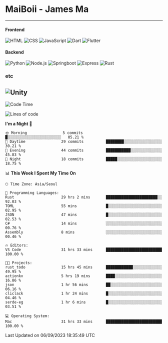 # MaiBoii - James Ma
---
#### Frontend
![HTML](https://img.shields.io/badge/-HTML-E34F26?style=flat-square&logo=html5&logoColor=white)
![CSS](https://img.shields.io/badge/-CSS-1572B6?style=flat-square&logo=css3)
![JavaScript](https://img.shields.io/badge/-JavaScript-F7DF1E?style=flat-square&logo=javascript&logoColor=black)
![Dart](https://img.shields.io/badge/-Dart-0175C2?style=flat-square&logo=dart)
![Flutter](https://img.shields.io/badge/-Flutter-02569B?style=flat-square&logo=flutter)

#### Backend
![Python](https://img.shields.io/badge/-Python-3776AB?style=flat-square&logo=python&logoColor=white)
![Node.js](https://img.shields.io/badge/-Node.js-339933?style=flat-square&logo=node.js&logoColor=white)
![Springboot](https://img.shields.io/badge/-SpringBoot-6DB33F?style=flat-square&logo=springboot&logoColor=white)
![Express](https://img.shields.io/badge/-Express-339933?style=flat-square&logo=express&logoColor=white)
![Rust](https://img.shields.io/badge/-Rust-000000?style=flat-square&logo=rust&logoColor=white)


### etc
![Unity](https://img.shields.io/badge/-Unity-FFFFFF?style=flat-square&logo=unity&logoColor=black)
---
<!--START_SECTION:waka-->
![Code Time](http://img.shields.io/badge/Code%20Time-611%20hrs%2026%20mins-blue)

![Lines of code](https://img.shields.io/badge/From%20Hello%20World%20I%27ve%20Written-44.4%20thousand%20lines%20of%20code-blue)

**I'm a Night 🦉** 

```text
🌞 Morning                5 commits           █░░░░░░░░░░░░░░░░░░░░░░░░   05.21 % 
🌆 Daytime                29 commits          ████████░░░░░░░░░░░░░░░░░   30.21 % 
🌃 Evening                44 commits          ███████████░░░░░░░░░░░░░░   45.83 % 
🌙 Night                  18 commits          █████░░░░░░░░░░░░░░░░░░░░   18.75 % 
```


📊 **This Week I Spent My Time On** 

```text
🕑︎ Time Zone: Asia/Seoul

💬 Programming Languages: 
Rust                     29 hrs 2 mins       ███████████████████████░░   92.03 % 
TOML                     55 mins             █░░░░░░░░░░░░░░░░░░░░░░░░   02.95 % 
JSON                     47 mins             █░░░░░░░░░░░░░░░░░░░░░░░░   02.53 % 
C#                       14 mins             ░░░░░░░░░░░░░░░░░░░░░░░░░   00.76 % 
Assembly                 8 mins              ░░░░░░░░░░░░░░░░░░░░░░░░░   00.46 % 

🔥 Editors: 
VS Code                  31 hrs 33 mins      █████████████████████████   100.00 % 

🐱‍💻 Projects: 
rust_todo                15 hrs 45 mins      ████████████░░░░░░░░░░░░░   49.95 % 
actionkv                 5 hrs 19 mins       ████░░░░░░░░░░░░░░░░░░░░░   16.86 % 
json                     1 hr 56 mins        ██░░░░░░░░░░░░░░░░░░░░░░░   06.16 % 
cliclack                 1 hr 24 mins        █░░░░░░░░░░░░░░░░░░░░░░░░   04.46 % 
serde-eg                 1 hr 6 mins         █░░░░░░░░░░░░░░░░░░░░░░░░   03.51 % 

💻 Operating System: 
Mac                      31 hrs 33 mins      █████████████████████████   100.00 % 
```


 Last Updated on 06/09/2023 18:35:49 UTC
<!--END_SECTION:waka-->

